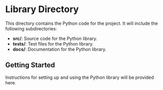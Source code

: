 # Library Directory

This directory contains the Python code for the project. It will include the following subdirectories:

- **src/**: Source code for the Python library.
- **tests/**: Test files for the Python library.
- **docs/**: Documentation for the Python library.

## Getting Started

Instructions for setting up and using the Python library will be provided here.
